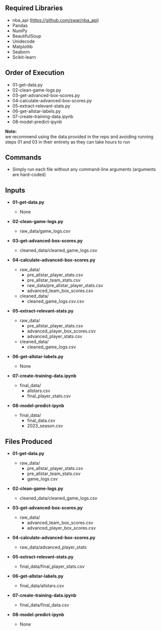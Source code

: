 ## Required Libraries
- nba_api (https://github.com/swar/nba_api)
- Pandas
- NumPy
- BeautifulSoup
- Unidecode
- Matplotlib
- Seaborn
- Scikit-learn

## Order of Execution
- 01-get-data.py
- 02-clean-game-logs.py
- 03-get-advanced-box-scores.py
- 04-calculate-advanced-box-scores.py
- 05-extract-relevant-stats.py
- 06-get-allstar-labels.py
- 07-create-training-data.ipynb
- 08-model-predict-ipynb

**Note:** <br>
we recommend using the data provided in the repo and avoiding running steps 01 and 03 in their entirety as they can take hours to run  

## Commands
- Simply run each file without any command-line arguments (arguments are hard-coded)

## Inputs
- **01-get-data.py**
  - None


- **02-clean-game-logs.py**
  - raw_data/game_logs.csv


- **03-get-advanced-box-scores.py**
  - cleaned_data/cleaned_game_logs.csv


- **04-calculate-advanced-box-scores.py**
  - raw_data/
    - pre_allstar_player_stats.csv
    - pre_allstar_team_stats.csv
    - raw_data/pre_allstar_player_stats.csv
    - advanced_team_box_scores.csv
  - cleaned_data/
    - cleaned_game_logs.csv.csv


- **05-extract-relevant-stats.py**
  - raw_data/
    - pre_allstar_player_stats.csv
    - advanced_player_box_scores.csv
    - advanced_player_stats.csv
  - cleaned_data/
    - cleaned_game_logs.csv


- **06-get-allstar-labels.py**
  - None


- **07-create-training-data.ipynb**
  - final_data/
    - allstars.csv
    - final_player_stats.csv


- **08-model-predict-ipynb**
  - final_data/
    - final_data.csv
    - 2023_season.csv


## Files Produced
- **01-get-data.py**
  - raw_data/
    - pre_allstar_player_stats.csv
    - pre_allstar_team_stats.csv
    - game_logs.csv


- **02-clean-game-logs.py**
  - cleaned_data/cleaned_game_logs.csv

  
- **03-get-advanced-box-scores.py**
  - raw_data/
    - advanced_team_box_scores.csv
    - advanced_player_box_scores.csv


- **04-calculate-advanced-box-scores.py**
  - raw_data/advanced_player_stats


- **05-extract-relevant-stats.py**
  - final_data/final_player_stats.csv


- **06-get-allstar-labels.py**
  - final_data/allstars.csv


- **07-create-training-data.ipynb**
  - final_data/final_data.csv


- **08-model-predict-ipynb**
  - None
